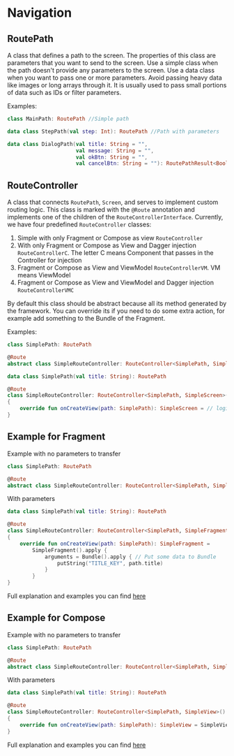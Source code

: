 # Navigation

## RoutePath

A class that defines a path to the screen. The properties of this class are parameters that you want to send to the screen. Use a simple class when the path doesn't provide any parameters to the screen. Use a data class when you want to pass one or more parameters. Avoid passing heavy data like images or long arrays through it. It is usually used to pass small portions of data such as IDs or filter parameters.

Examples:

```kotlin
class MainPath: RoutePath //Simple path

data class StepPath(val step: Int): RoutePath //Path with parameters

data class DialogPath(val title: String = "",
                      val message: String = "",
                      val okBtn: String = "",
                      val cancelBtn: String = ""): RoutePathResult<Boolean>  //Path with parameters that returns Boolean value
```

## RouteController

A class that connects `RoutePath`, `Screen`, and serves to implement custom routing logic. This class is marked with the `@Route` annotation and implements one of the children of the `RouteControllerInterface`. Currently, we have four predefined `RouteController` classes:

1. Simple with only Fragment or Compose as view `RouteController`
2. With only Fragment or Compose as View and Dagger injection `RouteControllerC`. The letter C means Component that passes in the Controller for injection
3. Fragment or Compose as View and ViewModel `RouteControllerVM`. VM means ViewModel
4. Fragment or Compose as View and ViewModel and Dagger injection `RouteControllerVMC`

By default this class should be abstract because all its method generated by the framework. You can override its if you need to do some extra action, for example add something to the Bundle of the Fragment.

Examples:

```kotlin
class SimplePath: RoutePath

@Route
abstract class SimpleRouteController: RouteController<SimplePath, SimpleScreen>()
```

```kotlin
data class SimplePath(val title: String): RoutePath

@Route
class SimpleRouteController: RouteController<SimplePath, SimpleScreen>()
{
    override fun onCreateView(path: SimplePath): SimpleScreen = // logic of creation of the appropriate Screen
}
```

## Example for Fragment

Example with no parameters to transfer

```kotlin
class SimplePath: RoutePath

@Route
abstract class SimpleRouteController: RouteController<SimplePath, SimpleFragment>()
```

With parameters

```kotlin
data class SimplePath(val title: String): RoutePath

@Route
class SimpleRouteController: RouteController<SimplePath, SimpleFragment>()
{
    override fun onCreateView(path: SimplePath): SimpleFragment =
        SimpleFragment().apply {
            arguments = Bundle().apply { // Put some data to Bundle
                putString("TITLE_KEY", path.title)
            }
        }
}
```

Full explanation and examples you can find [here](../platforms/fragments.md)

## Example for Compose

Example with no parameters to transfer

```kotlin
class SimplePath: RoutePath

@Route
abstract class SimpleRouteController: RouteController<SimplePath, SimpleView>()
```

With parameters

```kotlin
data class SimplePath(val title: String): RoutePath

@Route
class SimpleRouteController: RouteController<SimplePath, SimpleView>()
{
    override fun onCreateView(path: SimplePath): SimpleView = SimpleView(path.title)
}
```

Full explanation and examples you can find [here](../platforms/compose.md)


